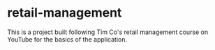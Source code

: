 # retail-management
This is a project built following Tim Co's retail management course on YouTube for the basics of the application.
